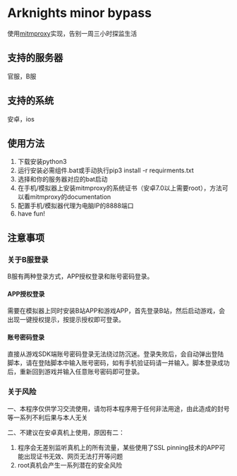 # Arknights minor bypass
使用[mitmproxy](https://github.com/mitmproxy/mitmproxy)实现，告别一周三小时探监生活
## 支持的服务器
官服，B服
## 支持的系统
安卓，ios
## 使用方法
1. 下载安装python3
2. 运行安装必需组件.bat或手动执行pip3 install -r requirments.txt
3. 选择和你的服务器对应的bat启动
4. 在手机/模拟器上安装mitmproxy的系统证书（安卓7.0以上需要root），方法可以看mitmproxy的documentation
5. 配置手机/模拟器代理为电脑IP的8888端口
6. have fun!
## 注意事项
### 关于B服登录
B服有两种登录方式，APP授权登录和账号密码登录。
#### APP授权登录
需要在模拟器上同时安装B站APP和游戏APP，首先登录B站，然后启动游戏，会出现一键授权提示，按提示授权即可登录。
#### 账号密码登录
直接从游戏SDK端账号密码登录无法绕过防沉迷。登录失败后，会自动弹出登陆脚本，请在登陆脚本中输入账号密码，如有手机验证码请一并输入。脚本登录成功后，重新回到游戏并输入任意账号密码即可登录。
### 关于风险
一、本程序仅供学习交流使用，请勿将本程序用于任何非法用途，由此造成的封号等一系列不利后果与本人无关

二、不建议在安卓真机上使用，原因有二：
1. 程序会无差别监听真机上的所有流量，某些使用了SSL pinning技术的APP可能出现证书无效、网页无法打开等问题
2. root真机会产生一系列潜在的安全风险
